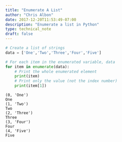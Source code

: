 ```yaml
---
title: "Enumerate A List"
author: "Chris Albon"
date: 2017-12-20T11:53:49-07:00
description: "Enumerate a list in Python"
type: technical_note
draft: false
---
```


```python
# Create a list of strings
data = ['One','Two','Three','Four','Five']
```


```python
# For each item in the enumerated variable, data
for item in enumerate(data):
    # Print the whole enumerated element
    print(item)
    # Print only the value (not the index number)
    print(item[1])
```

    (0, 'One')
    One
    (1, 'Two')
    Two
    (2, 'Three')
    Three
    (3, 'Four')
    Four
    (4, 'Five')
    Five

